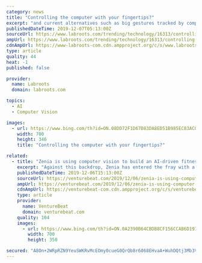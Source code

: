 ```yaml
---
category: news
title: "Controlling the computer with your fingertips?"
excerpt: "and current alternatives such as big gestures tracked by computer vision can get very tiring. The idea is if you mount Tip-Tap in surgical gloves, surgeons could navigate the computer themselves from where they are, and it won't affect their other actions like picking up the scalpel.\" Tip-Tap is a battery-free and inexpensive device that ..."
publishedDateTime: 2019-12-07T05:13:00Z
sourceUrl: https://www.labroots.com/trending/technology/16313/controlling-computer-fingertips
ampUrl: https://www.labroots.com/trending/technology/16313/controlling-computer-fingertips/amp
cdnAmpUrl: https://www-labroots-com.cdn.ampproject.org/c/s/www.labroots.com/trending/technology/16313/controlling-computer-fingertips/amp
type: article
quality: 44
heat: -1
published: false

provider:
  name: Labroots
  domain: labroots.com

topics:
  - AI
  - Computer Vision

images:
  - url: https://www.bing.com/th?id=ON.08DD72F1D67D83DA8ED51B985EC83AC0
    width: 700
    height: 346
    title: "Controlling the computer with your fingertips?"

related:
  - title: "Zenia is using computer vision to build an AI-driven fitness trainer"
    excerpt: "Against this backdrop, Zenia has entered the fray with a mobile app that leverages machine learning, computer vision, and motion tracking with the promise of helping improve your yoga poses. Zenia calls it “the world’s first AI-powered yoga assistant,” and in the future the company could expand its technology to cover all areas of health ..."
    publishedDateTime: 2019-12-06T15:13:00Z
    sourceUrl: https://venturebeat.com/2019/12/06/zenia-is-using-computer-vision-to-build-an-ai-driven-fitness-trainer/
    ampUrl: https://venturebeat.com/2019/12/06/zenia-is-using-computer-vision-to-build-an-ai-driven-fitness-trainer/amp/
    cdnAmpUrl: https://venturebeat-com.cdn.ampproject.org/c/s/venturebeat.com/2019/12/06/zenia-is-using-computer-vision-to-build-an-ai-driven-fitness-trainer/amp/
    type: article
    provider:
      name: VentureBeat
      domain: venturebeat.com
    quality: 104
    images:
      - url: https://www.bing.com/th?id=ON.0A2390B64CBDB8CF156CCAB6D197288C
        width: 700
        height: 350

secured: "A8On+2WRpRZN9YeuSWKRvMcEOmy0cueG0QrQb8r6068EHvaA+WuhDQtj3Mb3VkNXbh2te9b/mOZqAB4er9id+2Vml7WiJ6EqU8eB4P4YqlgCrCKVwgZ1/M+4Uch8bm8TFzQQKhW7O3OEkkWHqUoxA8BjmpASSAPpUpCtAzLbBWTua7e5jhxkQ7dwU/NMTJjfXuQy4yoNhwjExVbnDvRSsDelX1yrDgEr2RCnlRYeElQVxgf5LtYKNUDSFyNYJ8144G7IRGRyoBGeD0bFQuD9dg==;NBcBH38wfkPvgRnaN7HVxg=="
---
```


